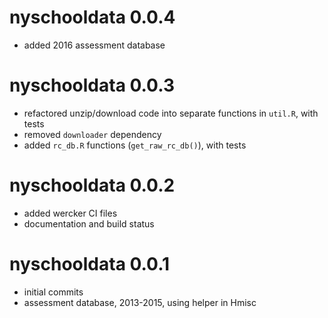 # nyschooldata 0.0.4
* added 2016 assessment database

# nyschooldata 0.0.3
* refactored unzip/download code into separate functions in `util.R`, with tests
* removed `downloader` dependency
* added `rc_db.R` functions (`get_raw_rc_db()`), with tests

# nyschooldata 0.0.2
* added wercker CI files
* documentation and build status

# nyschooldata 0.0.1
* initial commits
* assessment database, 2013-2015, using helper in Hmisc
